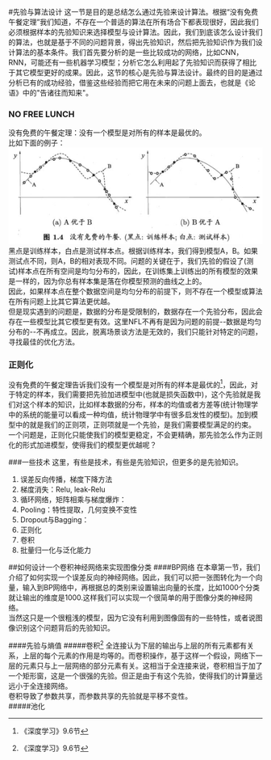 #先验与算法设计
这一节是目的是总结怎么通过先验来设计算法。根据“没有免费午餐定理”我们知道，不存在一个普适的算法在所有场合下都表现很好，因此我们必须根据样本的先验知识来选择模型与设计算法。因此，我们到底该怎么设计我们的算法，也就是基于不同的问题背景，得出先验知识，然后把先验知识作为我们设计算法的基本条件。我们首先要分析的是一些比较成功的网络，比如CNN，RNN，可能还有一些机器学习模型；分析它怎么利用起了先验知识而获得了相比于其它模型更好的成果。因此，这节的核心是先验与算法设计。最终的目的是通过分析已有的成功经验，借鉴这些经验而把它用在未来的问题上面去，也就是《论语》中的"告诸往而知来"。  
### NO FREE LUNCH
没有免费的午餐定理：没有一个模型是对所有的样本是最优的。  
比如下面的例子：  
![](/assets/NO_FREE_LUNCH.png)  
黑点是训练样本，白点是测试样本点。根据训练样本，我们得到模型A，B。如果测试点不同，则A，B的相对表现不同。问题的关键在于，我们先验的假设了\(测试\)样本点在所有空间是均匀分布的，因此，在训练集上训练出的所有模型的效果是一样的，因为你总有样本集是落在你模型预测的曲线之上的。  
因此，如果样本点在整个数据空间是均匀分布的前提下，则不存在一个模型或算法在所有问题上比其它算法更优越。  
但是现实遇到的问题是，数据的分布是受限制的，数据存在一个先验分布，因此会存在一些模型比其它模型更有效。这里NFL不再有是因为问题的前提--数据是均匀分布的--不再成立。因此，脱离场景谈方法是无效的，我们只能针对特定的问题，寻找最佳的优化方法。

### 正则化

没有免费的午餐定理告诉我们没有一个模型是对所有的样本是最优的[^1]，因此，对于特定的样本，我们需要把先验加进模型中\(也就是损失函数中\)，这个先验就是我们对这个样本的知识，比如样本数据的分布，样本的均值或者方差等\(统计物理学中的系统的能量可以看成一种均值，统计物理学中有很多启发性的模型\)。加到模型中的就是我们的正则项，正则项就是一个先验，是我们需要模型满足的约束。  
一个问题是，正则化只能使我们的模型更稳定，不会更精确，那先验怎么作为正则化的形式加进模型，使得我们的模型更优越呢？  

###一些技术
这里，有些是技术，有些是先验知识，但更多的是先验知识。   
1. 误差反向传播，梯度下降方法
2. 梯度消失：Relu, leak-Relu
3. 循环网络，矩阵相乘与梯度爆炸： 
4. Pooling：特性提取，几何变换不变性  
5. Dropout与Bagging：  
6. 正则化  
7. 卷积  
8. 批量归一化与泛化能力  

##如何设计一个卷积神经网络来实现图像分类
####BP网络
在本章第一节，我们介绍了如何实现一个误差反向的神经网络。因此，我们可以把一张图转化为一个向量，输入到BP网络中，再根据总的类别来设置输出向量的长度，比如1000个分类就让输出的维度是1000.这样我们可以实现一个很简单的用于图像分类的神经网络。    
当然这只是一个很粗浅的模型，因为它没有利用到图像固有的一些特性，或者说图像识别这个问题背后的先验知识。

####先验与熵值
#####卷积[^1]
全连接认为下层的输出与上层的所有元素都有关系，上层的每个元素的作用是均等的。而卷积操作，基于这样一个假设，网络下一层的元素只与上一层网络的部分元素有关。这相当于全连接来说，卷积相当于加了一个矩形窗，这是一个很强的先验。但正是由于有这个先验，使得我们的计算量远远小于全连接网络。  
卷积导致了参数共享，而参数共享的先验就是平移不变性。  
#####池化

[^1]: 《深度学习》9.6节



